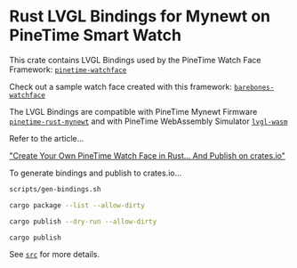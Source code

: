 # Rust LVGL Bindings for Mynewt on PineTime Smart Watch

This crate contains LVGL Bindings used by the PineTime Watch Face Framework: [`pinetime-watchface`](https://crates.io/crates/pinetime-watchface)

Check out a sample watch face created with this framework: [`barebones-watchface`](https://crates.io/crates/barebones-watchface)

The LVGL Bindings are compatible with PineTime Mynewt Firmware [`pinetime-rust-mynewt`](https://github.com/lupyuen/pinetime-rust-mynewt) and with PineTime WebAssembly Simulator [`lvgl-wasm`](https://github.com/AppKaki/lvgl-wasm/tree/mynewt)

Refer to the article...

["Create Your Own PineTime Watch Face in Rust... And Publish on crates.io"](https://lupyuen.github.io/pinetime-rust-mynewt/articles/watchface)

To generate bindings and publish to crates.io...

```bash
scripts/gen-bindings.sh

cargo package --list --allow-dirty

cargo publish --dry-run --allow-dirty

cargo publish    
```

See [`src`](src) for more details.
